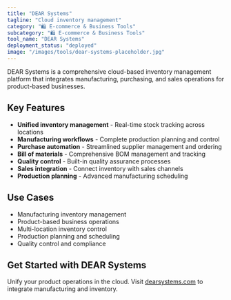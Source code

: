 ```yaml
---
title: "DEAR Systems"
tagline: "Cloud inventory management"
category: "🛍️ E-commerce & Business Tools"
subcategory: "🛍️ E-commerce & Business Tools"
tool_name: "DEAR Systems"
deployment_status: "deployed"
image: "/images/tools/dear-systems-placeholder.jpg"
---
```

DEAR Systems is a comprehensive cloud-based inventory management platform that integrates manufacturing, purchasing, and sales operations for product-based businesses.

## Key Features

- **Unified inventory management** - Real-time stock tracking across locations
- **Manufacturing workflows** - Complete production planning and control
- **Purchase automation** - Streamlined supplier management and ordering
- **Bill of materials** - Comprehensive BOM management and tracking
- **Quality control** - Built-in quality assurance processes
- **Sales integration** - Connect inventory with sales channels
- **Production planning** - Advanced manufacturing scheduling

## Use Cases

- Manufacturing inventory management
- Product-based business operations
- Multi-location inventory control
- Production planning and scheduling
- Quality control and compliance

## Get Started with DEAR Systems

Unify your product operations in the cloud. Visit [dearsystems.com](https://dearsystems.com) to integrate manufacturing and inventory.